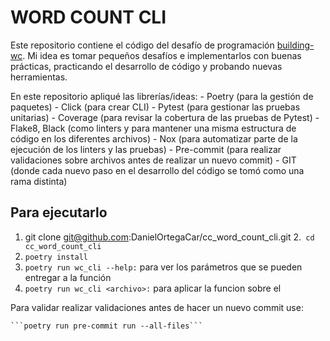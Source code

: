 # WORD COUNT CLI

Este repositorio contiene el código del desafío de programación [building-wc](https://codingchallenges.fyi/challenges/challenge-wc/#the-challenge---building-wc).
 Mi idea es tomar pequeños desafíos e implementarlos con buenas prácticas, practicando el desarrollo de código y probando nuevas herramientas.

En este repositorio apliqué las librerías/ideas:
    - Poetry (para la gestión de paquetes)
    - Click (para crear CLI)
    - Pytest (para gestionar las pruebas unitarias)
    - Coverage (para revisar la cobertura de las pruebas de Pytest)
    - Flake8, Black (como linters y para mantener una misma estructura de código en los diferentes archivos)
    - Nox (para automatizar parte de la ejecución de los linters y las pruebas)
    - Pre-commit (para realizar validaciones sobre archivos antes de realizar un nuevo commit)
    - GIT (donde cada nuevo paso en el desarrollo del código se tomó como una rama distinta)


## Para ejecutarlo
1. git clone git@github.com:DanielOrtegaCar/cc_word_count_cli.git
2.``` cd cc_word_count_cli```
3. ```poetry install```
4. ```poetry run wc_cli --help:``` para ver los parámetros que se pueden entregar a la función
5. ```poetry run wc_cli <archivo>:``` para aplicar la funcion sobre el <archivo>


Para validar realizar validaciones antes de hacer un nuevo commit use:


    ```poetry run pre-commit run --all-files```
